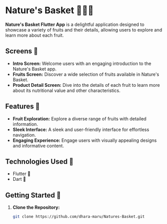 # Nature's Basket 🍉🍇🍋

**Nature's Basket Flutter App** is a delightful application designed to showcase a variety of fruits and their details, allowing users to explore and learn more about each fruit.

## Screens 📱

- **Intro Screen:** Welcome users with an engaging introduction to the Nature's Basket app.
- **Fruits Screen:** Discover a wide selection of fruits available in Nature's Basket.
- **Product Detail Screen:** Dive into the details of each fruit to learn more about its nutritional value and other characteristics.

## Features 🌟

- **Fruit Exploration:** Explore a diverse range of fruits with detailed information.
- **Sleek Interface:** A sleek and user-friendly interface for effortless navigation.
- **Engaging Experience:** Engage users with visually appealing designs and informative content.

## Technologies Used 🚀

- Flutter 📱
- Dart 🎯

## Getting Started 🏁

1. **Clone the Repository:**
   ```bash
   git clone https://github.com/dhara-maru/Natures-Basket.git
